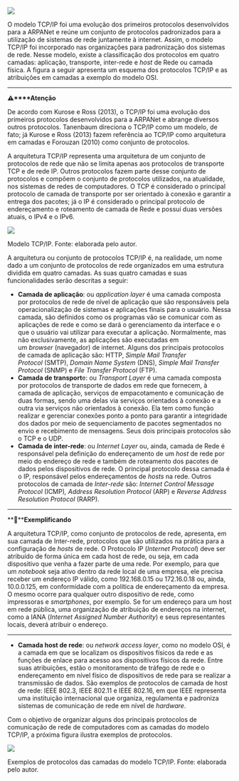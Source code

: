 [![](https://ampli-images.s3.amazonaws.com/production/0881c0d5-1e37-45ff-8a0b-3dcd74dda0a9/original)](https://ampli-images.s3.amazonaws.com/production/0881c0d5-1e37-45ff-8a0b-3dcd74dda0a9/original)

O modelo TCP/IP foi uma evolução dos primeiros protocolos desenvolvidos para a ARPANet e reúne um conjunto de protocolos padronizados para a utilização de sistemas de rede juntamente à internet. Assim, o modelo TCP/IP foi incorporado nas organizações para padronização dos sistemas de rede. Nesse modelo, existe a classificação dos protocolos em quatro camadas: aplicação, transporte, inter-rede e _host_ de Rede ou camada física. A figura a seguir apresenta um esquema dos protocolos TCP/IP e as atribuições em camadas a exemplo do modelo OSI.

______

**⚠️****Atenção**

De acordo com Kurose e Ross (2013), o TCP/IP foi uma evolução dos primeiros protocolos desenvolvidos para a ARPANet e abrange diversos outros protocolos. Tanenbaum direciona o TCP/IP como um modelo, de fato; já Kurose e Ross (2013) fazem referência ao TCP/IP como arquitetura em camadas e Forouzan (2010) como conjunto de protocolos.

A arquitetura TCP/IP representa uma arquitetura de um conjunto de protocolos de rede que não se limita apenas aos protocolos de transporte TCP e de rede IP. Outros protocolos fazem parte desse conjunto de protocolos e compõem o conjunto de protocolos utilizados, na atualidade, nos sistemas de redes de computadores. O TCP é considerado o principal protocolo de camada de transporte por ser orientado à conexão e garantir a entrega dos pacotes; já o IP é considerado o principal protocolo de endereçamento e roteamento de camada de Rede e possui duas versões atuais, o IPv4 e o IPv6.

[![](https://ampli-images.s3.amazonaws.com/production/e6f24409-962c-4234-8914-c4e5b8319870/original)](https://ampli-images.s3.amazonaws.com/production/e6f24409-962c-4234-8914-c4e5b8319870/original)

Modelo TCP/IP. Fonte: elaborada pelo autor.

A arquitetura ou conjunto de protocolos TCP/IP é, na realidade, um nome dado a um conjunto de protocolos de rede organizados em uma estrutura dividida em quatro camadas. As suas quatro camadas e suas funcionalidades serão descritas a seguir:

- **Camada de aplicação**: ou _application layer_ é uma camada composta por protocolos de rede de nível de aplicação que são responsáveis pela operacionalização de sistemas e aplicações finais para o usuário. Nessa camada, são definidos como os programas vão se comunicar com as aplicações de rede e como se dará o gerenciamento da interface e o que o usuário vai utilizar para executar a aplicação. Normalmente, mas não exclusivamente, as aplicações são executadas em um _browser_ (navegador) de internet. Alguns dos principais protocolos de camada de aplicação são: HTTP, _Simple Mail Transfer Protocol_ (SMTP), _Domain Name System_ (DNS), _Simple Mail Transfer Protocol_ (SNMP) e _File Transfer Protocol_ (FTP).
- **Camada de transport**e: ou _Transport Layer_ é uma camada composta por protocolos de transporte de dados em rede que fornecem, à camada de aplicação, serviços de empacotamento e comunicação de duas formas, sendo uma delas via serviços orientados à conexão e a outra via serviços não orientados à conexão. Ela tem como função realizar e gerenciar conexões ponto a ponto para garantir a integridade dos dados por meio de sequenciamento de pacotes segmentados no envio e recebimento de mensagens. Seus dois principais protocolos são o TCP e o UDP.
- **Camada de inter-rede**: ou _Internet Layer_ ou, ainda, camada de Rede é responsável pela definição do endereçamento de um _host_ de rede por meio do endereço de rede e também de roteamento dos pacotes de dados pelos dispositivos de rede. O principal protocolo dessa camada é o IP, responsável pelos endereçamentos de _hosts_ na rede. Outros protocolos de camada de _Inter-rede_ são: _Internet Control Message Protocol_ (ICMP)_, Address Resolution Protocol_ (ARP) e _Reverse Address Resolution Protocol_ (RARP).

______

**📝****Exemplificando**

A arquitetura TCP/IP, como conjunto de protocolos de rede, apresenta, em sua camada de Inter-rede, protocolos que são utilizados na prática para a configuração de _hosts_ de rede. O Protocolo IP (_Internet Protocol_) deve ser atribuído de forma única em cada host de rede, ou seja, em cada dispositivo que venha a fazer parte de uma rede. Por exemplo, para que um _notebook_ seja ativo dentro da rede local de uma empresa, ele precisa receber um endereço IP válido, como 192.168.0.15 ou 172.16.0.18 ou, ainda, 10.0.0.125, em conformidade com a política de endereçamento da empresa. O mesmo ocorre para qualquer outro dispositivo de rede, como impressoras e _smartphones_, por exemplo. Se for um endereço para um host em rede pública, uma organização de atribuição de endereços na internet, como a IANA (_Internet Assigned Number Authority_) e seus representantes locais, deverá atribuir o endereço.

______

- **Camada host de rede**: ou _network access layer_, como no modelo OSI, é a camada em que se localizam os dispositivos físicos da rede e as funções de enlace para acesso aos dispositivos físicos da rede. Entre suas atribuições, estão o monitoramento de tráfego de rede e o endereçamento em nível físico de dispositivos de rede para se realizar a transmissão de dados. São exemplos de protocolos de camada de host de rede: IEEE 802.3, IEEE 802.11 e IEEE 802.16, em que IEEE representa uma instituição internacional que organiza, regulamenta e padroniza sistemas de comunicação de rede em nível de _hardware_.

Com o objetivo de organizar alguns dos principais protocolos de comunicação de rede de computadores com as camadas do modelo TCP/IP, a próxima figura ilustra exemplos de protocolos.

[![](https://ampli-images.s3.amazonaws.com/production/cb9344a2-00bd-44b3-84dd-8ee14068226c/original)](https://ampli-images.s3.amazonaws.com/production/cb9344a2-00bd-44b3-84dd-8ee14068226c/original)

Exemplos de protocolos das camadas do modelo TCP/IP. Fonte: elaborada pelo autor.